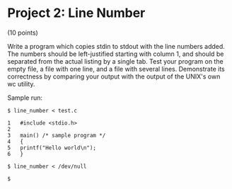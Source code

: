 # Project 2: Line Number

(10 points)

Write a program which copies stdin to stdout with the line numbers added. The numbers should be left-justified starting with column 1, and should be separated from the actual listing by a single tab. Test your program on the empty file, a file with one line, and a file with several lines. Demonstrate its correctness by comparing your output with the output of the UNIX's own wc utility.

Sample run:

    $ line_number < test.c

    1   #include <stdio.h>
    2   
    3   main() /* sample program */
    4   {
    5	printf("Hello world\n");
    6   }

    $ line_number < /dev/null
    
    $
